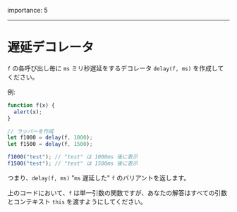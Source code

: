 importance: 5

---

# 遅延デコレータ

`f` の各呼び出し毎に `ms` ミリ秒遅延をするデコレータ `delay(f, ms)` を作成してください。

例:

```js
function f(x) {
  alert(x);
}

// ラッパーを作成
let f1000 = delay(f, 1000);
let f1500 = delay(f, 1500);

f1000("test"); // "test" は 1000ms 後に表示
f1500("test"); // "test" は 1500ms 後に表示
```

つまり、`delay(f, ms)` "`ms` 遅延した" `f` のバリアントを返します。

上のコードにおいて、`f` は単一引数の関数ですが、あなたの解答はすべての引数とコンテキスト `this` を渡すようにしてください。
